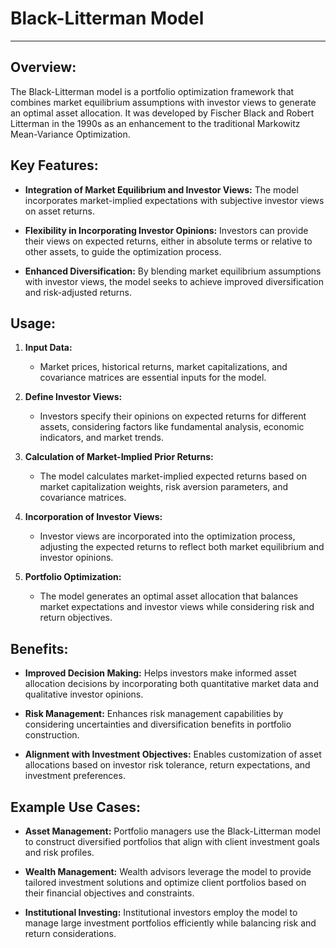 # Black-Litterman Model

---

## Overview:

The Black-Litterman model is a portfolio optimization framework that combines market equilibrium assumptions with investor views to generate an optimal asset allocation. It was developed by Fischer Black and Robert Litterman in the 1990s as an enhancement to the traditional Markowitz Mean-Variance Optimization.

## Key Features:

- **Integration of Market Equilibrium and Investor Views:** The model incorporates market-implied expectations with subjective investor views on asset returns.

- **Flexibility in Incorporating Investor Opinions:** Investors can provide their views on expected returns, either in absolute terms or relative to other assets, to guide the optimization process.

- **Enhanced Diversification:** By blending market equilibrium assumptions with investor views, the model seeks to achieve improved diversification and risk-adjusted returns.

## Usage:

1. **Input Data:**
   - Market prices, historical returns, market capitalizations, and covariance matrices are essential inputs for the model.

2. **Define Investor Views:**
   - Investors specify their opinions on expected returns for different assets, considering factors like fundamental analysis, economic indicators, and market trends.

3. **Calculation of Market-Implied Prior Returns:**
   - The model calculates market-implied expected returns based on market capitalization weights, risk aversion parameters, and covariance matrices.

4. **Incorporation of Investor Views:**
   - Investor views are incorporated into the optimization process, adjusting the expected returns to reflect both market equilibrium and investor opinions.

5. **Portfolio Optimization:**
   - The model generates an optimal asset allocation that balances market expectations and investor views while considering risk and return objectives.

## Benefits:

- **Improved Decision Making:** Helps investors make informed asset allocation decisions by incorporating both quantitative market data and qualitative investor opinions.

- **Risk Management:** Enhances risk management capabilities by considering uncertainties and diversification benefits in portfolio construction.

- **Alignment with Investment Objectives:** Enables customization of asset allocations based on investor risk tolerance, return expectations, and investment preferences.

## Example Use Cases:

- **Asset Management:** Portfolio managers use the Black-Litterman model to construct diversified portfolios that align with client investment goals and risk profiles.

- **Wealth Management:** Wealth advisors leverage the model to provide tailored investment solutions and optimize client portfolios based on their financial objectives and constraints.

- **Institutional Investing:** Institutional investors employ the model to manage large investment portfolios efficiently while balancing risk and return considerations.
